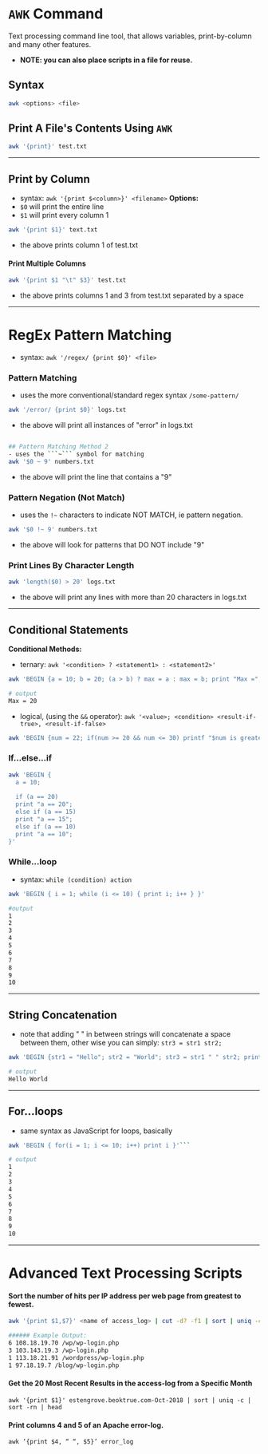 # ```AWK``` Command
Text processing command line tool, that allows variables, print-by-column and many other features.

- __NOTE: you can also place scripts in a file for reuse.__

## Syntax
```bash
awk <options> <file>
```


## Print A File's Contents Using ```AWK```
```bash
awk '{print}' test.txt
```

------------------------


## Print by Column
- syntax: ```awk '{print $<column>}' <filename>```
__Options:__
- ```$0``` will print the entire line 
- ```$1``` will print every column 1

```bash
awk '{print $1}' text.txt
```
- the above prints column 1 of test.txt

#### Print Multiple Columns
```bash
awk '{print $1 "\t" $3}' test.txt
```
- the above prints columns 1 and 3 from test.txt separated by a space


------------------------
# RegEx Pattern Matching
- syntax: ```awk '/regex/ {print $0}' <file>```


### Pattern Matching
- uses the more conventional/standard regex syntax ```/some-pattern/```
```bash
awk '/error/ {print $0}' logs.txt
```
- the above will print all instances of "error" in logs.txt
```bash

## Pattern Matching Method 2
- uses the ```~``` symbol for matching
awk '$0 ~ 9' numbers.txt
```
- the above will print the line that contains a "9"

### Pattern Negation (Not Match)
- uses the ```!~``` characters to indicate NOT MATCH, ie pattern negation.
```bash
awk '$0 !~ 9' numbers.txt
```
- the above will look for patterns that DO NOT include "9"

### Print Lines By Character Length
```bash
awk 'length($0) > 20' logs.txt
```
- the above will print any lines with more than 20 characters in logs.txt


------------------------


## Conditional Statements
__Conditional Methods:__
- ternary: ```awk '<condition> ? <statement1> : <statement2>'```  
```bash
awk 'BEGIN {a = 10; b = 20; (a > b) ? max = a : max = b; print "Max =", max}'

# output
Max = 20
```
- logical, (using the ```&&``` operator): ```awk '<value>; <condition> <result-if-true>, <result-if-false>```
```bash
awk 'BEGIN {num = 22; if(num >= 20 && num <= 30) printf "$num is greater than 20 AND less than 30", num}'
```

### If...else...if
```bash
awk 'BEGIN {
  a = 10;
  
  if (a == 20)
  print "a == 20";
  else if (a == 15)
  print "a == 15";
  else if (a == 10)
  print "a == 10";
}'
```

### While...loop
- syntax: ```while (condition) action```

```bash
awk 'BEGIN { i = 1; while (i <= 10) { print i; i++ } }'

#output
1
2
3
4
5
6
7
8
9
10
```

------------------------


## String Concatenation
- note that adding " " in between strings will concatenate a space between them, other wise you can simply: ```str3 = str1 str2;```
```bash
awk 'BEGIN {str1 = "Hello"; str2 = "World"; str3 = str1 " " str2; print str3}'

# output
Hello World
```


------------------------


## For...loops
- same syntax as JavaScript for loops, basically
```bash
awk 'BEGIN { for(i = 1; i <= 10; i++) print i }'```

# output
1
2
3
4
5
6
7
8
9
10
```



------------------------



# Advanced Text Processing Scripts

#### Sort the number of hits per IP address per web page from greatest to fewest.
```bash
awk '{print $1,$7}' <name of access_log> | cut -d? -f1 | sort | uniq -c |sort -nr

###### Example Output:
6 108.18.19.70 /wp/wp-login.php
3 103.143.19.3 /wp-login.php
1 113.18.21.91 /wordpress/wp-login.php
1 97.18.19.7 /blog/wp-login.php
```

#### Get the 20 Most Recent Results in the access-log from a Specific Month 
```
awk '{print $1}' estengrove.beoktrue.com-Oct-2018 | sort | uniq -c | sort -rn | head
```
#### Print columns 4 and 5 of an Apache error-log.
```
awk ‘{print $4, “ “, $5}’ error_log
```








